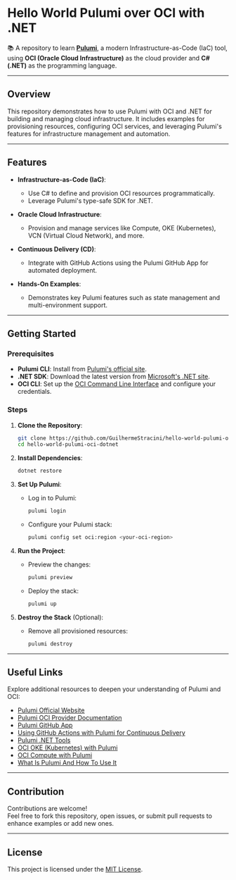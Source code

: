 # Hello World Pulumi over OCI with .NET

📚 A repository to learn **[Pulumi](https://www.pulumi.com/)**, a modern Infrastructure-as-Code (IaC) tool, using **OCI (Oracle Cloud Infrastructure)** as the cloud provider and **C# (.NET)** as the programming language.

---

## Overview

This repository demonstrates how to use Pulumi with OCI and .NET for building and managing cloud infrastructure. It includes examples for provisioning resources, configuring OCI services, and leveraging Pulumi's features for infrastructure management and automation.

---

## Features

- **Infrastructure-as-Code (IaC)**:
  - Use C# to define and provision OCI resources programmatically.
  - Leverage Pulumi's type-safe SDK for .NET.

- **Oracle Cloud Infrastructure**:
  - Provision and manage services like Compute, OKE (Kubernetes), VCN (Virtual Cloud Network), and more.

- **Continuous Delivery (CD)**:
  - Integrate with GitHub Actions using the Pulumi GitHub App for automated deployment.

- **Hands-On Examples**:
  - Demonstrates key Pulumi features such as state management and multi-environment support.

---

## Getting Started

### Prerequisites

- **Pulumi CLI**: Install from [Pulumi's official site](https://www.pulumi.com/docs/get-started/install/).
- **.NET SDK**: Download the latest version from [Microsoft's .NET site](https://dotnet.microsoft.com/).
- **OCI CLI**: Set up the [OCI Command Line Interface](https://docs.oracle.com/en-us/iaas/Content/API/SDKDocs/cliinstall.htm) and configure your credentials.

### Steps

1. **Clone the Repository**:
   ```bash
   git clone https://github.com/GuilhermeStracini/hello-world-pulumi-oci-dotnet.git
   cd hello-world-pulumi-oci-dotnet
   ```

2. **Install Dependencies**:
   ```bash
   dotnet restore
   ```

3. **Set Up Pulumi**:
   - Log in to Pulumi:
     ```bash
     pulumi login
     ```
   - Configure your Pulumi stack:
     ```bash
     pulumi config set oci:region <your-oci-region>
     ```

4. **Run the Project**:
   - Preview the changes:
     ```bash
     pulumi preview
     ```
   - Deploy the stack:
     ```bash
     pulumi up
     ```

5. **Destroy the Stack** (Optional):
   - Remove all provisioned resources:
     ```bash
     pulumi destroy
     ```

---

## Useful Links

Explore additional resources to deepen your understanding of Pulumi and OCI:

- [Pulumi Official Website](https://www.pulumi.com/)
- [Pulumi OCI Provider Documentation](https://github.com/pulumi/pulumi-oci)
- [Pulumi GitHub App](https://www.pulumi.com/docs/using-pulumi/continuous-delivery/github-app/)
- [Using GitHub Actions with Pulumi for Continuous Delivery](https://www.pulumi.com/docs/using-pulumi/continuous-delivery/github-actions/)
- [Pulumi .NET Tools](https://www.pulumi.com/docs/languages-sdks/dotnet/)
- [OCI OKE (Kubernetes) with Pulumi](https://docs.oracle.com/en/learn/oci-oke-pulumi/index.html)
- [OCI Compute with Pulumi](https://docs.oracle.com/en/learn/oci-compute-vcn-pulumi/index.html)
- [What Is Pulumi And How To Use It](https://medium.com/env0/what-is-pulumi-and-how-to-use-it-fe1edc7acde4)

---

## Contribution

Contributions are welcome!  
Feel free to fork this repository, open issues, or submit pull requests to enhance examples or add new ones.

---

## License

This project is licensed under the [MIT License](LICENSE).
